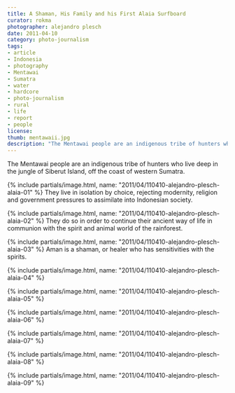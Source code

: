 ```yaml
---
title: A Shaman, His Family and his First Alaia Surfboard
curator: rokma
photographer: alejandro plesch
date: 2011-04-10
category: photo-journalism
tags:
- article
- Indonesia
- photography
- Mentawai
- Sumatra
- water
- hardcore
- photo-journalism
- rural
- life
- report
- people
license:
thumb: mentawaii.jpg
description: "The Mentawai people are an indigenous tribe of hunters who live deep in the jungle of Siberut Island, off the coast of western Sumatra. They live in isolation by choice, rejecting modernity, religion and government pressures to assimilate into Indonesian society."
---
```


The Mentawai people are an indigenous tribe of hunters who live deep in the jungle of Siberut Island, off the coast of western Sumatra.  

{% include partials/image.html, name: "2011/04/110410-alejandro-plesch-alaia-01" %}
They live in isolation by choice, rejecting modernity, religion and government pressures to assimilate into Indonesian society.


{% include partials/image.html, name: "2011/04/110410-alejandro-plesch-alaia-02" %}
They do so in order to continue their ancient way of life in communion with the spirit and animal world of the rainforest.

{% include partials/image.html, name: "2011/04/110410-alejandro-plesch-alaia-03" %}
Aman is a shaman, or healer who has sensitivities with the spirits.

{% include partials/image.html, name: "2011/04/110410-alejandro-plesch-alaia-04" %}

{% include partials/image.html, name: "2011/04/110410-alejandro-plesch-alaia-05" %}

{% include partials/image.html, name: "2011/04/110410-alejandro-plesch-alaia-06" %}

{% include partials/image.html, name: "2011/04/110410-alejandro-plesch-alaia-07" %}

{% include partials/image.html, name: "2011/04/110410-alejandro-plesch-alaia-08" %}

{% include partials/image.html, name: "2011/04/110410-alejandro-plesch-alaia-09" %}
